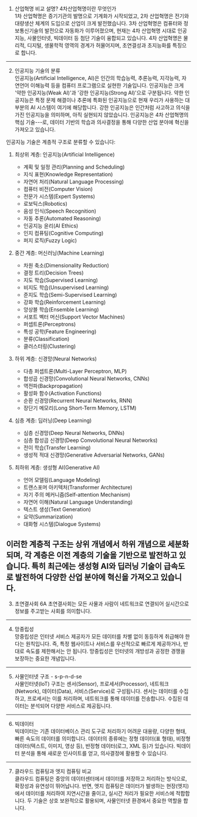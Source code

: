1. 산업혁명 비교 설명? 4차산업혁명이란 무엇인가  
1차 산업혁명은 증기기관의 발명으로 기계화가 시작되었고, 2차 산업혁명은 전기와 대량생산 체계의 도입으로 산업이 크게 발전했습니다. 3차 산업혁명은 컴퓨터와 정보통신기술의 발전으로 자동화가 이루어졌으며, 현재는 4차 산업혁명 시대로 인공지능, 사물인터넷, 빅데이터 등 첨단 기술이 융합되고 있습니다. 4차 산업혁명은 물리적, 디지털, 생물학적 영역의 경계가 허물어지며, 초연결성과 초지능화를 특징으로 합니다.
---
2. 인공지능 기술의 분류  
인공지능(Artificial Intelligence, AI)은 인간의 학습능력, 추론능력, 지각능력, 자연언어 이해능력 등을 컴퓨터 프로그램으로 실현한 기술입니다. 인공지능은 크게 '약한 인공지능(Weak AI)'과 '강한 인공지능(Strong AI)'으로 구분됩니다. 약한 인공지능은 특정 문제 해결이나 추론에 특화된 인공지능으로 현재 우리가 사용하는 대부분의 AI 시스템이 여기에 해당합니다. 강한 인공지능은 인간처럼 사고하고 의식을 가진 인공지능을 의미하며, 아직 실현되지 않았습니다. 인공지능은 4차 산업혁명의 핵심 기술---로, 데이터 기반의 학습과 의사결정을 통해 다양한 산업 분야에 혁신을 가져오고 있습니다.

인공지능 기술은 계층적 구조로 분류할 수 있습니다:

1) 최상위 계층: 인공지능(Artificial Intelligence)
   - 계획 및 일정 관리(Planning and Scheduling)
   - 지식 표현(Knowledge Representation)
   - 자연어 처리(Natural Language Processing)
   - 컴퓨터 비전(Computer Vision)
   - 전문가 시스템(Expert Systems)
   - 로보틱스(Robotics)
   - 음성 인식(Speech Recognition)
   - 자동 추론(Automated Reasoning)
   - 인공지능 윤리(AI Ethics)
   - 인지 컴퓨팅(Cognitive Computing)
   - 퍼지 로직(Fuzzy Logic)

2) 중간 계층: 머신러닝(Machine Learning)
   - 차원 축소(Dimensionality Reduction)
   - 결정 트리(Decision Trees)
   - 지도 학습(Supervised Learning)
   - 비지도 학습(Unsupervised Learning)
   - 준지도 학습(Semi-Supervised Learning)
   - 강화 학습(Reinforcement Learning)
   - 앙상블 학습(Ensemble Learning)
   - 서포트 벡터 머신(Support Vector Machines)
   - 퍼셉트론(Perceptrons)
   - 특성 공학(Feature Engineering)
   - 분류(Classification)
   - 클러스터링(Clustering)

3) 하위 계층: 신경망(Neural Networks)
   - 다층 퍼셉트론(Multi-Layer Perceptron, MLP)
   - 합성곱 신경망(Convolutional Neural Networks, CNNs)
   - 역전파(Backpropagation)
   - 활성화 함수(Activation Functions)
   - 순환 신경망(Recurrent Neural Networks, RNN)
   - 장단기 메모리(Long Short-Term Memory, LSTM)

4) 심층 계층: 딥러닝(Deep Learning)
   - 심층 신경망(Deep Neural Networks, DNNs)
   - 심층 합성곱 신경망(Deep Convolutional Neural Networks)
   - 전이 학습(Transfer Learning)
   - 생성적 적대 신경망(Generative Adversarial Networks, GANs)

5) 최하위 계층: 생성형 AI(Generative AI)
   - 언어 모델링(Language Modeling)
   - 트랜스포머 아키텍처(Transformer Architecture)
   - 자기 주의 메커니즘(Self-attention Mechanism)
   - 자연어 이해(Natural Language Understanding)
   - 텍스트 생성(Text Generation)
   - 요약(Summarization)
   - 대화형 시스템(Dialogue Systems)

이러한 계층적 구조는 상위 개념에서 하위 개념으로 세분화되며, 각 계층은 이전 계층의 기술을 기반으로 발전하고 있습니다. 특히 최근에는 생성형 AI와 딥러닝 기술이 급속도로 발전하여 다양한 산업 분야에 혁신을 가져오고 있습니다.
---
3. 초연결사회 6A
초연결사회는 모든 사물과 사람이 네트워크로 연결되어 실시간으로 정보를 주고받는 사회를 의미합니다. 
---
4. 망중립성  
망중립성은 인터넷 서비스 제공자가 모든 데이터를 차별 없이 동등하게 취급해야 한다는 원칙입니다. 즉, 특정 웹사이트나 서비스를 우선적으로 빠르게 제공하거나, 반대로 속도를 제한해서는 안 됩니다. 망중립성은 인터넷의 개방성과 공정한 경쟁을 보장하는 중요한 개념입니다.
---
5. 사물인터넷 구조 - s-p-n-d-se  
사물인터넷(IoT) 구조는 센서(Sensor), 프로세서(Processor), 네트워크(Network), 데이터(Data), 서비스(Service)로 구성됩니다. 센서는 데이터를 수집하고, 프로세서는 이를 처리하며, 네트워크를 통해 데이터를 전송합니다. 수집된 데이터는 분석되어 다양한 서비스로 제공됩니다.
---
6. 빅데이터  
빅데이터는 기존 데이터베이스 관리 도구로 처리하기 어려운 대용량, 다양한 형태, 빠른 속도의 데이터를 의미합니다. 데이터의 종류에는 정형 데이터(표 형태), 비정형 데이터(텍스트, 이미지, 영상 등), 반정형 데이터(로그, XML 등)가 있습니다. 빅데이터 분석을 통해 새로운 인사이트를 얻고, 의사결정에 활용할 수 있습니다.  
---
7. 클라우드 컴퓨팅과 엣지 컴퓨팅 비교  
클라우드 컴퓨팅은 중앙의 데이터센터에서 데이터를 저장하고 처리하는 방식으로, 확장성과 유연성이 뛰어납니다. 반면, 엣지 컴퓨팅은 데이터가 발생하는 현장(엣지)에서 데이터를 처리하여 지연시간을 줄이고, 실시간 처리가 필요한 서비스에 적합합니다. 두 기술은 상호 보완적으로 활용되며, 사물인터넷 환경에서 중요한 역할을 합니다.

